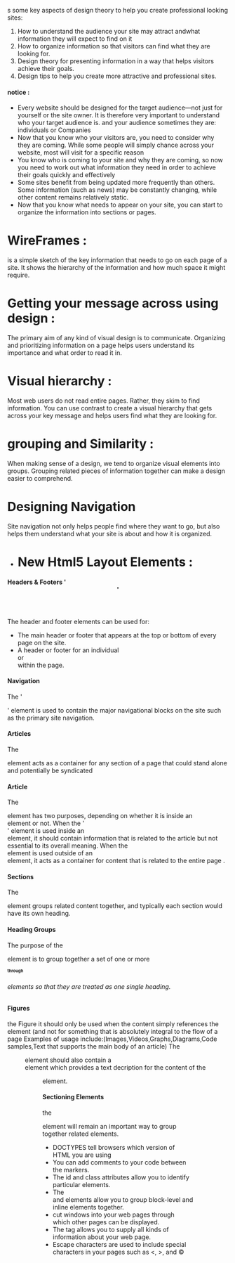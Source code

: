 s some key aspects of design theory to help you create
professional looking sites:
1. How to understand the audience your site may attract andwhat information they will expect to find on it
2. How to organize information so that visitors can find what they are looking for.
3. Design theory for presenting information in a way that helps visitors achieve their goals.
4. Design tips to help you create more attractive and
professional sites.
#### notice :
* Every website should be designed for the
target audience—not just for yourself or the
site owner. It is therefore very important to
understand who your target audience is.
and your audience sometimes they are: individuals or Companies
* Now that you know who your visitors are, you
need to consider why they are coming. While
some people will simply chance across your
website, most will visit for a specific reason
* You know who is coming to your site and why
they are coming, so now you need to work out
what information they need in order to achieve
their goals quickly and effectively
* Some sites benefit from being updated more
frequently than others. Some information (such
as news) may be constantly changing, while
other content remains relatively static.
* Now that you know what needs to appear
on your site, you can start to organize the
information into sections or pages.
# WireFrames :
is a simple sketch of the key
information that needs to go on each page of a
site. It shows the hierarchy of the information
and how much space it might require.
# Getting your message across using design :
The primary aim of any kind of visual design
is to communicate. Organizing and prioritizing
information on a page helps users understand
its importance and what order to read it in.
# Visual hierarchy : 
Most web users do not read entire pages. Rather, they skim to find information. You can use contrast to create a visual hierarchy that gets across your key message and helps users find what they are looking for.
# grouping and Similarity :
When making sense of a design, we tend to organize visual elements into groups. Grouping related pieces of information together can make a design easier to comprehend.
# Designing Navigation
Site navigation not only helps people find where they want to go, but also helps them understand what your site is about and how it is organized.



* # New Html5 Layout Elements :
#### Headers & Footers '<header> <footer>'
The header and footer elements can be used for:
* The main header or footer that appears at the top or bottom of every page on the site.
* A header or footer for an individual <article> or<section> within the page.
#### Navigation <nav>
The '<nav>' element is used to contain the major navigational blocks on the site such as the primary site navigation.
#### Articles <article>
The <article> element acts as a container for any section of a page that could stand alone and potentially be syndicated
#### Article <aside>
The <aside> element has two purposes, depending on whether it is inside an <article> element or not.
When the '<aside>' element is used inside an <article>
element, it should contain information that is related to the article but not essential to its overall meaning.
When the <aside> element is used outside of an<article>
element, it acts as a container for content that is related to the entire page .
#### Sections <section>
The <section> element groups related content together, and typically each section would have its own heading.
#### Heading Groups <hgroup>
The purpose of the <hgroup> element is to group together a set of one or more <h1> through <h6> elements so that they are treated as one single heading. 
#### Figures <figure> <figcaption>
the Figure it should only be used when the content simply references the element (and not for something that is absolutely integral to the flow of a page
Examples of usage include:(Images,Videos,Graphs,Diagrams,Code samples,Text that supports the main
body of an article)
The <figure> element should also contain a<figcaption> element which provides a text decription for the content of the <figure> element.
#### Sectioning Elements <div>
the <div> element will remain an important way to group together related elements.

- DOCTYPES tell browsers which version of HTML you
are using
- You can add comments to your code between the <!-- and --> markers.
- The id and class attributes allow you to identify
particular elements.
- The <div> and <span> elements allow you to group
block-level and inline elements together.
- <iframes> cut windows into your web pages through
which other pages can be displayed.
- The <meta> tag allows you to supply all kinds of
information about your web page.
- Escape characters are used to include special
characters in your pages such as <, >, and ©
